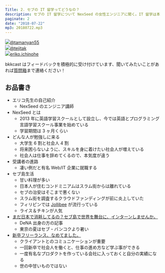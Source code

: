 ```yaml
---
Title: 2. セブの IT 留学ってどうなの？
description: セブの IT 留学について NexSeed の女性エンジニアに聞く。IT 留学は本当に価値があるのか？セブ島の生活とは？
paginate: 2
date: "2018-07-22"
mp3: 20180722.mp3
---
```


<div class="presenter-container">
  <div class="presenter-item">
    <a href="https://twitter.com/tamanyan55" target="_blank"><img class="icon" src="https://pbs.twimg.com/profile_images/712212594396778497/BqOVpfAj_400x400.jpg"><span>@tamanyan55</span></a>
  </div>
  <div class="presenter-item">
    <a href="https://twitter.com/tejitak" target="_blank"><img class="icon" src="https://pbs.twimg.com/profile_images/962982531938246656/wGmx7qIC_400x400.jpg"><span>@tejitak</span></a>
  </div>
  <div class="presenter-item">
    <a href="https://www.facebook.com/eriko.ichinohe.5" target="_blank"><img class="icon" src="https://scontent.fbkk13-1.fna.fbcdn.net/v/t1.0-9/29186507_10211188147127278_1240123943604453376_n.jpg?_nc_cat=0&oh=205c6fc2b46e9ddcfdeddae66373f4e7&oe=5BDEE1A7"><span>eriko.ichinohe</span></a>
  </div>
</div>

bkkcast はフィードバックを積極的に受け付けています、聞いてみたいことがあれば<a class="notice" href="https://peing.net/ja/bkkcast" target="_blank">質問箱</a>まで連絡ください！

## お品書き

- エリコ先生の自己紹介
  - NexSeed のエンジニア講師
- NexSeed とは
  - 2013 年に英語学習スクールとして設立し、今では英語とプログラミング言語学習スクール事業を始めている
  - 学習期間は 3 ヶ月くらい
- どんな人が勉強しに来る
  - 大学生 6 割と社会人 4 割
  - 将来困らないように、スキルを身に着けたい社会人が増えている
  - 社会人は仕事を辞めてくるので、本気度が違う
- 受講者の進路
  - 凄い例だと有名 Web/IT 企業に就職する
- セブ島生活
  - 甘い料理が多い
  - 日本人が住むコンドミニアムはスラム街からは離れている
  - セブの治安はそこまで悪くない
  - スラム街を調査するクラウドファンディングが前に炎上していた
  - フィリピンでは [Jollibee](https://www.jollibee.com.ph/) が流行っている
  - ライス＆チキンが人気
- [まだ日本で消耗してるの？セブ島で世界を舞台に、インターンしませんか。](http://nexseed.net/blog/cebu-intern/)
  - DeNA 出身の方の記事
  - 東京の夏はセブ・バンコクより暑い
- [新卒フリーランス、なめてました。](https://note.mu/natsutabi/n/n34f753007028)
  - クライアントとのコミュニケーションが重要
  - 一回新卒で社会人を働くと、仕事の進め方など学ぶ事ができる
  - 一度有名なプロダクトを作っている会社に入っておくと自分の実績になる
  - 世の中甘いものではない
